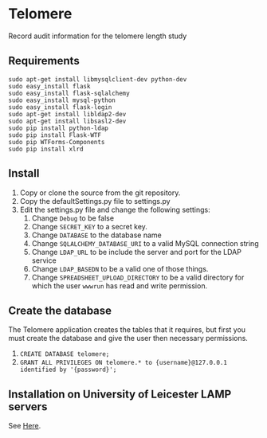 # Telomere

Record audit information for the telomere length study

## Requirements

    sudo apt-get install libmysqlclient-dev python-dev
    sudo easy_install flask
    sudo easy_install flask-sqlalchemy
    sudo easy_install mysql-python
    sudo easy_install flask-login
    sudo apt-get install libldap2-dev
    sudo apt-get install libsasl2-dev
    sudo pip install python-ldap
    sudo pip install Flask-WTF
    sudo pip WTForms-Components
    sudo pip install xlrd

## Install

1. Copy or clone the source from the git repository.
2. Copy the defaultSettings.py file to settings.py
3. Edit the settings.py file and change the following settings:
	1. Change `Debug` to be false
	2. Change `SECRET_KEY` to a secret key.
	3. Change `DATABASE` to the database name
	4. Change `SQLALCHEMY_DATABASE_URI` to a valid MySQL connection string
	5. Change `LDAP_URL` to be include the server and port for the LDAP service
	6. Change `LDAP_BASEDN` to be a valid one of those things.
    7. Change `SPREADSHEET_UPLOAD_DIRECTORY` to be a valid directory for which the user `wwwrun` has read and write permission.

## Create the database

The Telomere application creates the tables that it requires,
but first you must create the database and give the user then
necessary permissions.

1. `CREATE DATABASE telomere;`
2. `GRANT ALL PRIVILEGES ON telomere.* to {username}@127.0.0.1 identified by '{password}';`

## Installation on University of Leicester LAMP servers

See [Here](http://lcbru-trac.rcs.le.ac.uk/wiki/Telomere%20Length%20Recording%20Application%20HowTo%20Install).